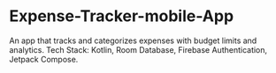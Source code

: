 # Expense-Tracker-mobile-App
An app that tracks and categorizes expenses with budget limits and analytics. Tech Stack: Kotlin, Room Database, Firebase Authentication, Jetpack Compose.
